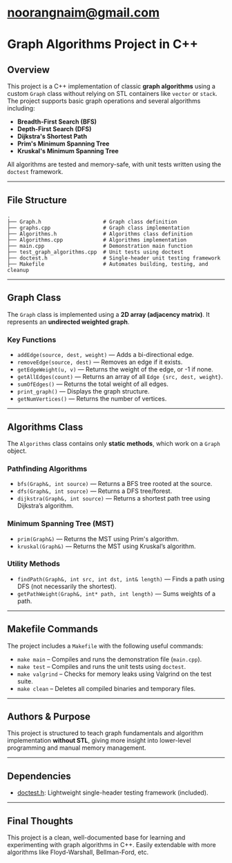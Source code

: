 # noorangnaim@gmail.com
# Graph Algorithms Project in C++

## Overview

This project is a C++ implementation of classic **graph algorithms** using a custom `Graph` class without relying on STL containers like `vector` or `stack`. The project supports basic graph operations and several algorithms including:

- **Breadth-First Search (BFS)**
- **Depth-First Search (DFS)**
- **Dijkstra's Shortest Path**
- **Prim's Minimum Spanning Tree**
- **Kruskal's Minimum Spanning Tree**

All algorithms are tested and memory-safe, with unit tests written using the `doctest` framework.

---

## File Structure

```plaintext
.
├── Graph.h                    # Graph class definition
├── graphs.cpp                 # Graph class implementation
├── Algorithms.h               # Algorithms class definition
├── Algorithms.cpp             # Algorithms implementation
├── main.cpp                   # Demonstration main function
├── test_graph_algorithms.cpp  # Unit tests using doctest
├── doctest.h                  # Single-header unit testing framework
├── Makefile                   # Automates building, testing, and cleanup
```

---

## Graph Class

The `Graph` class is implemented using a **2D array (adjacency matrix)**. It represents an **undirected weighted graph**.

### Key Functions

- `addEdge(source, dest, weight)` — Adds a bi-directional edge.
- `removeEdge(source, dest)` — Removes an edge if it exists.
- `getEdgeWeight(u, v)` — Returns the weight of the edge, or -1 if none.
- `getAllEdges(count)` — Returns an array of all `Edge {src, dest, weight}`.
- `sumOfEdges()` — Returns the total weight of all edges.
- `print_graph()` — Displays the graph structure.
- `getNumVertices()` — Returns the number of vertices.

---

## Algorithms Class

The `Algorithms` class contains only **static methods**, which work on a `Graph` object.

### Pathfinding Algorithms

- `bfs(Graph&, int source)` — Returns a BFS tree rooted at the source.
- `dfs(Graph&, int source)` — Returns a DFS tree/forest.
- `dijkstra(Graph&, int source)` — Returns a shortest path tree using Dijkstra’s algorithm.

### Minimum Spanning Tree (MST)

- `prim(Graph&)` — Returns the MST using Prim's algorithm.
- `kruskal(Graph&)` — Returns the MST using Kruskal’s algorithm.

### Utility Methods

- `findPath(Graph&, int src, int dst, int& length)` — Finds a path using DFS (not necessarily the shortest).
- `getPathWeight(Graph&, int* path, int length)` — Sums weights of a path.

---

## Makefile Commands

The project includes a `Makefile` with the following useful commands:

- `make main` – Compiles and runs the demonstration file (`main.cpp`).
- `make test` – Compiles and runs the unit tests using `doctest`.
- `make valgrind` – Checks for memory leaks using Valgrind on the test suite.
- `make clean` – Deletes all compiled binaries and temporary files.

---

## Authors & Purpose

This project is structured to teach graph fundamentals and algorithm implementation **without STL**, giving more insight into lower-level programming and manual memory management.

---

## Dependencies

- [doctest.h](https://github.com/doctest/doctest): Lightweight single-header testing framework (included).

---

## Final Thoughts

This project is a clean, well-documented base for learning and experimenting with graph algorithms in C++. Easily extendable with more algorithms like Floyd-Warshall, Bellman-Ford, etc.
